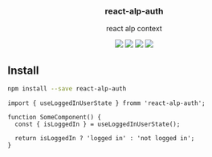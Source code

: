 <h3 align="center">
  react-alp-auth
</h3>

<p align="center">
  react alp context
</p>

<p align="center">
  <a href="https://npmjs.org/package/react-alp-auth"><img src="https://img.shields.io/npm/v/react-alp-auth.svg?style=flat-square"></a>
  <a href="https://npmjs.org/package/react-alp-auth"><img src="https://img.shields.io/npm/dw/react-alp-auth.svg?style=flat-square"></a>
  <a href="https://npmjs.org/package/react-alp-auth"><img src="https://img.shields.io/node/v/react-alp-auth.svg?style=flat-square"></a>
  <a href="https://npmjs.org/package/react-alp-auth"><img src="https://img.shields.io/npm/types/react-alp-auth.svg?style=flat-square"></a>
</p>

## Install

```sh
npm install --save react-alp-auth
```

```tsx
import { useLoggedInUserState } fromm 'react-alp-auth';

function SomeComponent() {
  const { isLoggedIn } = useLoggedInUserState();

  return isLoggedIn ? 'logged in' : 'not logged in';
}
```
